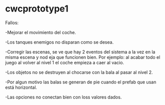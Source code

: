 # cwcprototype1

Fallos:

-Mejorar el movimiento del coche.

-Los tanques enemigos no disparan como se desea.

-Corregir las escenas, se ve que hay 2 eventos del sistema a la vez en la misma escena y nod eja que funcionen bien. Por ejemplo: al acabar todo el juego al volver al nivel 1 el coche empieza a caer al vacio.

-Los objetos no se destruyen al chocarse con la bala al pasar al nivel 2.

-Por algun motivo las balas se generan de pie cuando el prefab que usan está horizontal.

-Las opciones no conectan bien con loss valores dados.

